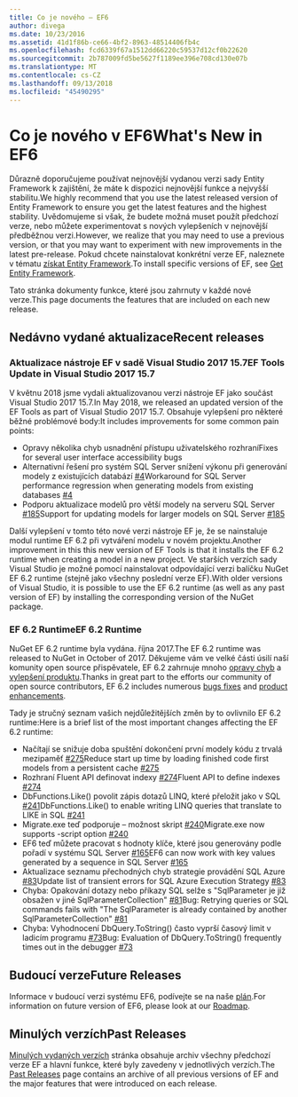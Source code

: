 ```yaml
---
title: Co je nového – EF6
author: divega
ms.date: 10/23/2016
ms.assetid: 41d1f86b-ce66-4bf2-8963-48514406fb4c
ms.openlocfilehash: fcd6339f67a1512dd66220c59537d12cf0b22620
ms.sourcegitcommit: 2b787009fd5be5627f1189ee396e708cd130e07b
ms.translationtype: MT
ms.contentlocale: cs-CZ
ms.lasthandoff: 09/13/2018
ms.locfileid: "45490295"
---
```

# <a name="whats-new-in-ef6"></a><span data-ttu-id="6f368-102">Co je nového v EF6</span><span class="sxs-lookup"><span data-stu-id="6f368-102">What's New in EF6</span></span>

<span data-ttu-id="6f368-103">Důrazně doporučujeme používat nejnovější vydanou verzi sady Entity Framework k zajištění, že máte k dispozici nejnovější funkce a nejvyšší stabilitu.</span><span class="sxs-lookup"><span data-stu-id="6f368-103">We highly recommend that you use the latest released version of Entity Framework to ensure you get the latest features and the highest stability.</span></span>
<span data-ttu-id="6f368-104">Uvědomujeme si však, že budete možná muset použít předchozí verze, nebo můžete experimentovat s nových vylepšeních v nejnovější předběžnou verzi.</span><span class="sxs-lookup"><span data-stu-id="6f368-104">However, we realize that you may need to use a previous version, or that you may want to experiment with new improvements in the latest pre-release.</span></span>
<span data-ttu-id="6f368-105">Pokud chcete nainstalovat konkrétní verze EF, naleznete v tématu [získat Entity Framework](~/ef6/fundamentals/install.md).</span><span class="sxs-lookup"><span data-stu-id="6f368-105">To install specific versions of EF, see [Get Entity Framework](~/ef6/fundamentals/install.md).</span></span>

<span data-ttu-id="6f368-106">Tato stránka dokumenty funkce, které jsou zahrnuty v každé nové verze.</span><span class="sxs-lookup"><span data-stu-id="6f368-106">This page documents the features that are included on each new release.</span></span>

## <a name="recent-releases"></a><span data-ttu-id="6f368-107">Nedávno vydané aktualizace</span><span class="sxs-lookup"><span data-stu-id="6f368-107">Recent releases</span></span>

### <a name="ef-tools-update-in-visual-studio-2017-157"></a><span data-ttu-id="6f368-108">Aktualizace nástroje EF v sadě Visual Studio 2017 15.7</span><span class="sxs-lookup"><span data-stu-id="6f368-108">EF Tools Update in Visual Studio 2017 15.7</span></span>

<span data-ttu-id="6f368-109">V květnu 2018 jsme vydali aktualizovanou verzi nástroje EF jako součást Visual Studio 2017 15.7.</span><span class="sxs-lookup"><span data-stu-id="6f368-109">In May 2018, we released an updated version of the EF Tools as part of Visual Studio 2017 15.7.</span></span>
<span data-ttu-id="6f368-110">Obsahuje vylepšení pro některé běžné problémové body:</span><span class="sxs-lookup"><span data-stu-id="6f368-110">It includes improvements for some common pain points:</span></span>

- <span data-ttu-id="6f368-111">Opravy několika chyb usnadnění přístupu uživatelského rozhraní</span><span class="sxs-lookup"><span data-stu-id="6f368-111">Fixes for several user interface accessibility bugs</span></span>
- <span data-ttu-id="6f368-112">Alternativní řešení pro systém SQL Server snížení výkonu při generování modely z existujících databází [#4](https://github.com/aspnet/entityframework6/issues/4)</span><span class="sxs-lookup"><span data-stu-id="6f368-112">Workaround for SQL Server performance regression when generating models from existing databases [#4](https://github.com/aspnet/entityframework6/issues/4)</span></span>
- <span data-ttu-id="6f368-113">Podporu aktualizace modelů pro větší modely na serveru SQL Server [#185](https://github.com/aspnet/EntityFramework6/issues/185)</span><span class="sxs-lookup"><span data-stu-id="6f368-113">Support for updating models for larger models on SQL Server [#185](https://github.com/aspnet/EntityFramework6/issues/185)</span></span>

<span data-ttu-id="6f368-114">Další vylepšení v tomto této nové verzi nástroje EF je, že se nainstaluje modul runtime EF 6.2 při vytváření modelu v novém projektu.</span><span class="sxs-lookup"><span data-stu-id="6f368-114">Another improvement in this this new version of EF Tools is that it installs the EF 6.2 runtime when creating a model in a new project.</span></span> <span data-ttu-id="6f368-115">Ve starších verzích sady Visual Studio je možné pomocí nainstalovat odpovídající verzi balíčku NuGet EF 6.2 runtime (stejně jako všechny poslední verze EF).</span><span class="sxs-lookup"><span data-stu-id="6f368-115">With older versions of Visual Studio, it is possible to use the EF 6.2 runtime (as well as any past version of EF) by installing the corresponding version of the NuGet package.</span></span>

### <a name="ef-62-runtime"></a><span data-ttu-id="6f368-116">EF 6.2 Runtime</span><span class="sxs-lookup"><span data-stu-id="6f368-116">EF 6.2 Runtime</span></span>

<span data-ttu-id="6f368-117">NuGet EF 6.2 runtime byla vydána. října 2017.</span><span class="sxs-lookup"><span data-stu-id="6f368-117">The EF 6.2 runtime was released to NuGet in October of 2017.</span></span>
<span data-ttu-id="6f368-118">Děkujeme vám ve velké části úsilí naší komunity open source přispěvatele, EF 6.2 zahrnuje mnoho [opravy chyb](https://github.com/aspnet/entityframework6/issues?utf8=%E2%9C%93&q=is%3Aissue%20milestone%3A6.2.0%20is%3Aclosed%20label%3Aclosed-fixed%20-label%3Aarea-tools%20label%3Atype-bug) a [vylepšení produktu](https://github.com/aspnet/entityframework6/issues?utf8=%E2%9C%93&q=is%3Aissue%20milestone%3A6.2.0%20is%3Aclosed%20label%3Aclosed-fixed%20-label%3Aarea-tools%20label%3Atype-enhancement%20).</span><span class="sxs-lookup"><span data-stu-id="6f368-118">Thanks in great part to the efforts our community of open source contributors, EF 6.2 includes numerous [bugs fixes](https://github.com/aspnet/entityframework6/issues?utf8=%E2%9C%93&q=is%3Aissue%20milestone%3A6.2.0%20is%3Aclosed%20label%3Aclosed-fixed%20-label%3Aarea-tools%20label%3Atype-bug) and [product enhancements](https://github.com/aspnet/entityframework6/issues?utf8=%E2%9C%93&q=is%3Aissue%20milestone%3A6.2.0%20is%3Aclosed%20label%3Aclosed-fixed%20-label%3Aarea-tools%20label%3Atype-enhancement%20).</span></span>

<span data-ttu-id="6f368-119">Tady je stručný seznam vašich nejdůležitějších změn by to ovlivnilo EF 6.2 runtime:</span><span class="sxs-lookup"><span data-stu-id="6f368-119">Here is a brief list of the most important changes affecting the EF 6.2 runtime:</span></span>

- <span data-ttu-id="6f368-120">Načítají se snižuje doba spuštění dokončení první modely kódu z trvalá mezipaměť [#275](https://github.com/aspnet/EntityFramework6/issues/275)</span><span class="sxs-lookup"><span data-stu-id="6f368-120">Reduce start up time by loading finished code first models from a persistent cache [#275](https://github.com/aspnet/EntityFramework6/issues/275)</span></span>
- <span data-ttu-id="6f368-121">Rozhraní Fluent API definovat indexy [#274](https://github.com/aspnet/EntityFramework6/issues/274)</span><span class="sxs-lookup"><span data-stu-id="6f368-121">Fluent API to define indexes [#274](https://github.com/aspnet/EntityFramework6/issues/274)</span></span>
- <span data-ttu-id="6f368-122">DbFunctions.Like() povolit zápis dotazů LINQ, které přeložit jako v SQL [#241](https://github.com/aspnet/EntityFramework6/issues/241)</span><span class="sxs-lookup"><span data-stu-id="6f368-122">DbFunctions.Like() to enable writing LINQ queries that translate to LIKE in SQL [#241](https://github.com/aspnet/EntityFramework6/issues/241)</span></span>
- <span data-ttu-id="6f368-123">Migrate.exe teď podporuje – možnost skript [#240](https://github.com/aspnet/EntityFramework6/issues/240)</span><span class="sxs-lookup"><span data-stu-id="6f368-123">Migrate.exe now supports -script option [#240](https://github.com/aspnet/EntityFramework6/issues/240)</span></span>
- <span data-ttu-id="6f368-124">EF6 teď můžete pracovat s hodnoty klíče, které jsou generovány podle pořadí v systému SQL Server [#165](https://github.com/aspnet/EntityFramework6/issues/165)</span><span class="sxs-lookup"><span data-stu-id="6f368-124">EF6 can now work with key values generated by a sequence in SQL Server [#165](https://github.com/aspnet/EntityFramework6/issues/165)</span></span>
- <span data-ttu-id="6f368-125">Aktualizace seznamu přechodných chyb strategie provádění SQL Azure [#83](https://github.com/aspnet/EntityFramework6/issues/83)</span><span class="sxs-lookup"><span data-stu-id="6f368-125">Update list of transient errors for SQL Azure Execution Strategy [#83](https://github.com/aspnet/EntityFramework6/issues/83)</span></span>
- <span data-ttu-id="6f368-126">Chyba: Opakování dotazy nebo příkazy SQL selže s "SqlParameter je již obsažen v jiné SqlParameterCollection" [#81](https://github.com/aspnet/EntityFramework6/issues/81)</span><span class="sxs-lookup"><span data-stu-id="6f368-126">Bug: Retrying queries or SQL commands fails with "The SqlParameter is already contained by another SqlParameterCollection" [#81](https://github.com/aspnet/EntityFramework6/issues/81)</span></span>
- <span data-ttu-id="6f368-127">Chyba: Vyhodnocení DbQuery.ToString() často vyprší časový limit v ladicím programu [#73](https://github.com/aspnet/EntityFramework6/issues/73)</span><span class="sxs-lookup"><span data-stu-id="6f368-127">Bug: Evaluation of DbQuery.ToString() frequently times out in the debugger [#73](https://github.com/aspnet/EntityFramework6/issues/73)</span></span>

## <a name="future-releases"></a><span data-ttu-id="6f368-128">Budoucí verze</span><span class="sxs-lookup"><span data-stu-id="6f368-128">Future Releases</span></span>

<span data-ttu-id="6f368-129">Informace v budoucí verzi systému EF6, podívejte se na naše [plán](roadmap.md).</span><span class="sxs-lookup"><span data-stu-id="6f368-129">For information on future version of EF6, please look at our [Roadmap](roadmap.md).</span></span>

## <a name="past-releases"></a><span data-ttu-id="6f368-130">Minulých verzích</span><span class="sxs-lookup"><span data-stu-id="6f368-130">Past Releases</span></span>

<span data-ttu-id="6f368-131">[Minulých vydaných verzích](past-releases.md) stránka obsahuje archiv všechny předchozí verze EF a hlavní funkce, které byly zavedeny v jednotlivých verzích.</span><span class="sxs-lookup"><span data-stu-id="6f368-131">The [Past Releases](past-releases.md) page contains an archive of all previous versions of EF and the major features that were introduced on each release.</span></span>
